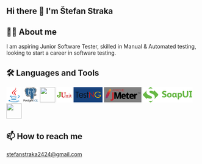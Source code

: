 ## Hi there 👋 I'm Štefan Straka
## 🧑‍💻 About me
I am aspiring Junior Software Tester, skilled in Manual & Automated testing, looking to start a career in software testing.

## 🛠 Languages and Tools

[<img src="https://raw.githubusercontent.com/devicons/devicon/master/icons/java/java-original.svg" width="40" height="40">](https://www.java.com/en/)
[<img src="https://raw.githubusercontent.com/devicons/devicon/master/icons/postgresql/postgresql-original-wordmark.svg" width="40" height="40">](https://www.postgresql.org/)
[<img src="https://raw.githubusercontent.com/detain/svg-logos/780f25886640cef088af994181646db2f6b1a3f8/svg/selenium-logo.svg" width="40" height="40">](https://www.selenium.dev/)
[<img src="https://github.com/Stefan-Straka/Stefan-Straka/blob/main/JunitPicture.png" width="40" height="40">](https://junit.org/junit5/)
[<img src="https://github.com/Stefan-Straka/Stefan-Straka/blob/main/testNG_background_blue.png" width="76" height="40">](https://testng.org/#_welcome_to_testng)
[<img src="https://github.com/Stefan-Straka/Stefan-Straka/blob/main/Jmeter_2_background.png" width="98" height="40">](https://jmeter.apache.org/)
[<img src="https://github.com/Stefan-Straka/Stefan-Straka/blob/main/SoapUI_3.png" width="130" height="40">](https://www.soapui.org/)
[<img src="https://www.vectorlogo.zone/logos/getpostman/getpostman-icon.svg" width="40" height="40">](https://www.postman.com/)


## 📫 How to reach me
stefanstraka2424@gmail.com
